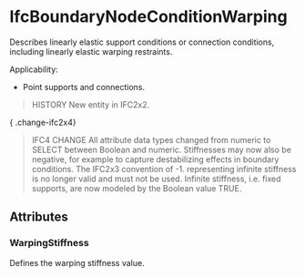 # IfcBoundaryNodeConditionWarping

Describes linearly elastic support conditions or connection conditions, including linearly elastic warping restraints.
<!-- end of short definition -->

Applicability:

* Point supports and connections.

> HISTORY New entity in IFC2x2.

{ .change-ifc2x4}
> IFC4 CHANGE All attribute data types changed from numeric to SELECT between Boolean and numeric. Stiffnesses may now also be negative, for example to capture destabilizing effects in boundary conditions. The IFC2x3 convention of -1. representing infinite stiffness is no longer valid and must not be used. Infinite stiffness, i.e. fixed supports, are now modeled by the Boolean value TRUE.

## Attributes

### WarpingStiffness
Defines the warping stiffness value.
